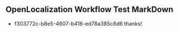 ## OpenLocalization Workflow Test MarkDown
* f303772c-b8e5-4607-b418-ed78a385c8d6 
thanks!<!--HONumber=Mar16_HO3-->
